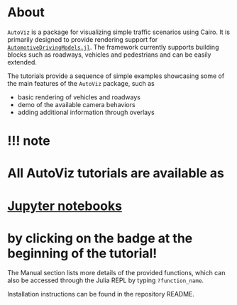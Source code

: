 # About

`AutoViz` is a package for visualizing simple traffic scenarios using Cairo.
It is primarily designed to provide rendering support for
[`AutomotiveDrivingModels.jl`](https://github.com/sisl/AutomotiveDrivingModels.jl).
The framework currently supports building blocks such as roadways,
vehicles and pedestrians and can be easily extended.

The tutorials provide a sequence of simple examples showcasing some of the main
features of the `AutoViz` package, such as
 - basic rendering of vehicles and roadways
 - demo of the available camera behaviors
 - adding additional information through overlays

# !!! note
#     All AutoViz tutorials are available as
#     [Jupyter notebooks](https://nbviewer.jupyter.org/)
#     by clicking on the badge at the beginning of the tutorial!

The Manual section lists more details of the provided functions,
which can also be accessed through the Julia REPL by typing `?function_name`.

Installation instructions can be found in the repository README.

